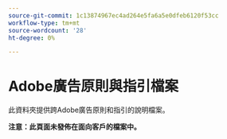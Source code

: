 ```yaml
---
source-git-commit: 1c13874967ec4ad264e5fa6a5e0dfeb6120f53cc
workflow-type: tm+mt
source-wordcount: '28'
ht-degree: 0%

---
```

# Adobe廣告原則與指引檔案

此資料夾提供跨Adobe廣告原則和指引的說明檔案。

**注意：此頁面未發佈在面向客戶的檔案中。**
